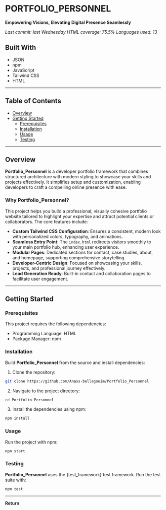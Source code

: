 
# PORTFOLIO_PERSONNEL

**Empowering Visions, Elevating Digital Presence Seamlessly**

*Last commit: last Wednesday*
*HTML coverage: 75.5%*
*Languages used: 13*

## Built With

- JSON
- npm
- JavaScript
- Tailwind CSS
- HTML

---

## Table of Contents

- [Overview](#overview)
- [Getting Started](#getting-started)
  - [Prerequisites](#prerequisites)
  - [Installation](#installation)
  - [Usage](#usage)
  - [Testing](#testing)

---

## Overview

**Portfolio_Personnel** is a developer portfolio framework that combines structured architecture with modern styling to showcase your skills and projects effectively. It simplifies setup and customization, enabling developers to craft a compelling online presence with ease.

### Why Portfolio_Personnel?

This project helps you build a professional, visually cohesive portfolio website tailored to highlight your expertise and attract potential clients or collaborators. The core features include:

- **Custom Tailwind CSS Configuration**: Ensures a consistent, modern look with personalized colors, typography, and animations.
- **Seamless Entry Point**: The `index.html` redirects visitors smoothly to your main portfolio hub, enhancing user experience.
- **Modular Pages**: Dedicated sections for contact, case studies, about, and homepage, supporting comprehensive storytelling.
- **Developer-Centric Design**: Focused on showcasing your skills, projects, and professional journey effectively.
- **Lead Generation Ready**: Built-in contact and collaboration pages to facilitate user engagement.

---

## Getting Started

### Prerequisites

This project requires the following dependencies:

- Programming Language: HTML
- Package Manager: npm

### Installation

Build **Portfolio_Personnel** from the source and install dependencies:

1. Clone the repository:

```bash
git clone https://github.com/Anass-bellagouim/Portfolio_Personnel
```

2. Navigate to the project directory:

```bash
cd Portfolio_Personnel
```

3. Install the dependencies using npm:

```bash
npm install
```

### Usage

Run the project with npm:

```bash
npm start
```

### Testing

**Portfolio_Personnel** uses the {test_framework} test framework. Run the test suite with:

```bash
npm test
```

---

**Return**
